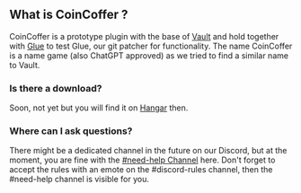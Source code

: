 ## What is CoinCoffer ?

CoinCoffer is a prototype plugin with the base of [Vault](https://www.spigotmc.org/resources/vault.34315/) and hold together with [Glue](https://github.com/OneLiteFeatherNET/Glue) to test Glue, our git patcher for functionality.
The name CoinCoffer is a name game (also ChatGPT approved) as we tried to find a similar name to Vault.

### Is there a download?
Soon, not yet but you will find it on [Hangar](https://hangar.papermc.io/) then.

### Where can I ask questions?
There might be a dedicated channel in the future on our Discord, but at the moment, you are fine with the [#need-help Channel](https://discord.onelitefeather.net) here.
Don't forget to accept the rules with an emote on the #discord-rules channel, then the #need-help channel is visible for you.
